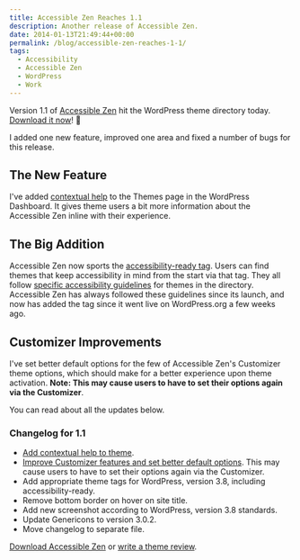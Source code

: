 ```yaml
---
title: Accessible Zen Reaches 1.1
description: Another release of Accessible Zen.
date: 2014-01-13T21:49:44+00:00
permalink: /blog/accessible-zen-reaches-1-1/
tags:
  - Accessibility
  - Accessible Zen
  - WordPress
  - Work
---
```


Version 1.1 of [Accessible Zen](http://wordpress.org/themes/accessible-zen) hit the WordPress theme directory today. [Download it now](http://wordpress.org/themes/accessible-zen)! 🙂

I added one new feature, improved one area and fixed a number of bugs for this release.

## The New Feature

I've added [contextual help](http://ottopress.com/2011/new-in-wordpress-3-3-more-useful-help-screens/) to the Themes page in the WordPress Dashboard. It gives theme users a bit more information about the Accessible Zen inline with their experience.

## The Big Addition

Accessible Zen now sports the [accessibility-ready tag](http://wordpress.org/themes/tags/accessibility-ready). Users can find themes that keep accessibility in mind from the start via that tag. They all follow [specific accessibility guidelines](http://make.wordpress.org/themes/guidelines/guidelines-accessibility/) for themes in the directory. Accessible Zen has always followed these guidelines since its launch, and now has added the tag since it went live on WordPress.org a few weeks ago.

## Customizer Improvements

I've set better default options for the few of Accessible Zen's Customizer theme options, which should make for a better experience upon theme activation. **Note: This may cause users to have to set their options again via the Customizer**.

You can read about all the updates below.

### Changelog for 1.1

  * [Add contextual help to theme](https://github.com/davidakennedy/accessible-zen/issues/54).
  * [Improve Customizer features and set better default options](https://github.com/davidakennedy/accessible-zen/issues/53). This may cause users to have to set their options again via the Customizer.
  * Add appropriate theme tags for WordPress, version 3.8, including accessibility-ready.
  * Remove bottom border on hover on site title.
  * Add new screenshot according to WordPress, version 3.8 standards.
  * Update Genericons to version 3.0.2.
  * Move changelog to separate file.

<p class="callout">
  <a href="http://wordpress.org/themes/accessible-zen">Download Accessible Zen</a> or <a href="http://wordpress.org/support/view/theme-reviews/accessible-zen">write a theme review</a>.
</p>